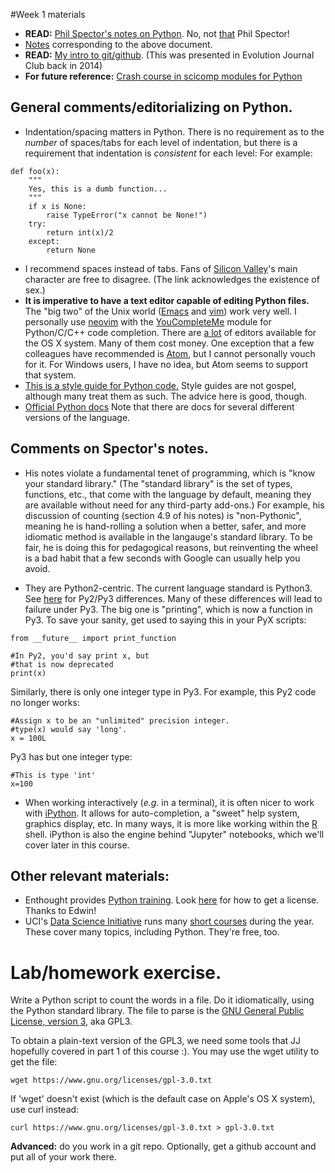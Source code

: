 #Week 1 materials

* __READ:__ [Phil Spector's notes on Python](https://www.stat.berkeley.edu/~spector/python).  No, not
  [that](https://en.wikipedia.org/wiki/Phil_Spector) Phil Spector!
* [Notes](https://www.stat.berkeley.edu/~spector/pythonslides.pdf) corresponding to the above document.
* __READ:__ [My intro to git/github](https://github.com/ThorntonLab/intro2github).  (This was presented in Evolution Journal Club back in 2014)
* __For future reference:__ [Crash course in scicomp modules for Python](https://anonimops.de/PythonCrash/PythonNumpy.pdf) 

## General comments/editorializing on Python.

* Indentation/spacing matters in Python.  There is no requirement as to the _number_ of spaces/tabs for each level of
  indentation, but there is a requirement that indentation is _consistent_ for each level:  For example:
  
~~~{.python}
def foo(x):
    """
    Yes, this is a dumb function...
    """
    if x is None:
        raise TypeError("x cannot be None!")
    try:
        return int(x)/2
    except:
        return None
~~~
  
* I recommend spaces instead of tabs. Fans of [Silicon Valley](https://www.youtube.com/watch?v=SsoOG6ZeyUI)'s main
  character are free to disagree. (The link acknowledges the existence of sex.)
* __It is imperative to have a text editor capable of editing Python files.__  The "big two" of the Unix world
  ([Emacs](http://www.gnu.org/software/emacs)
  and [vim](http://www.vim.org)) work very well.  I personally use [neovim](https://neovim.io/) with the
  [YouCompleteMe](https://valloric.github.io/YouCompleteMe/)
  module for Python/C/C++ code completion.  There are [a
  lot](https://www.elegantthemes.com/blog/resources/the-11-best-code-editors-available-in-2015) of editors available for the OS X system.  Many of them
  cost money.  One exception that a few colleagues have recommended is [Atom](https://atom.io/), but I cannot personally
  vouch for it.  For Windows users, I have no idea, but Atom seems to support that system.
* [This is a style guide for Python code.](https://www.python.org/dev/peps/pep-0008/)  Style guides are not gospel,
  although many treat them as such.  The advice here is good, though.
* [Official Python docs](http://docs.python.org)  Note that there are docs for several different versions of the
  language.  

## Comments on Spector's notes.

* His notes violate a fundamental tenet of programming, which is "know your standard library." (The "standard library"
  is the set of types, functions, etc., that come with the language by default, meaning they are available without need
  for any third-party add-ons.) For example, his
  discussion of counting (section 4.9 of his notes) is "non-Pythonic", meaning he is hand-rolling a solution when a
  better, safer, and more idiomatic method is available in the langauge's standard library.  To be fair, he is doing
  this for pedagogical reasons, but reinventing the wheel is a bad habit that a few seconds with Google can usually help
  you avoid.

* They are Python2-centric.  The current language standard is Python3.  See
  [here](http://python3porting.com/differences.html) for Py2/Py3 differences. Many of these differences will lead to
  failure under Py3.  The big one is "printing", which is now a function in Py3. To save your sanity, get used to saying
  this in your PyX scripts:

~~~{.python}
from __future__ import print_function

#In Py2, you'd say print x, but
#that is now deprecated
print(x)
~~~

Similarly, there is only one integer type in Py3.  For example, this Py2 code no longer works:

~~~{.python}
#Assign x to be an "unlimited" precision integer.
#type(x) would say 'long'.
x = 100L
~~~

Py3 has but one integer type:

~~~{.python}
#This is type 'int'
x=100
~~~

* When working interactively (_e.g._ in a terminal), it is often nicer to work with [iPython](https://ipython.org/).  It
  allows for auto-completion, a "sweet" help system, graphics display, etc.  In many ways, it is more like working
  within the [R](http://www.r-project.org) shell. iPython is also the engine behind "Jupyter" notebooks, which we'll
  cover later in this course.

## Other relevant materials:

* Enthought provides [Python training](https://training.enthought.com/A). Look [here](https://store.enthought.com/licenses/academic/) for how to get a license.  Thanks to Edwin!
* UCI's [Data Science Initiative](http://datascience.uci.edu/) runs many [short courses](http://datascience.uci.edu/education/short-courses/) during the year.  These cover many topics, including Python.  They're free, too.

# Lab/homework exercise.

Write a Python script to count the words in a file.  Do it idiomatically, using the Python standard library.  The file
  to parse is the [GNU General Public License, version 3](https://www.gnu.org/licenses/gpl-3.0.en.html), aka GPL3.

To obtain a plain-text version of the GPL3, we need some tools that JJ hopefully covered in part 1 of this course :).
  You may use the wget utility to get the file:

~~~{.sh}
wget https://www.gnu.org/licenses/gpl-3.0.txt
~~~

If 'wget' doesn't exist (which is the default case on Apple's OS X system), use curl instead: 

~~~{.sh}
curl https://www.gnu.org/licenses/gpl-3.0.txt > gpl-3.0.txt 
~~~

__Advanced:__ do you work in a git repo.  Optionally, get a github account and put all of your work there.


